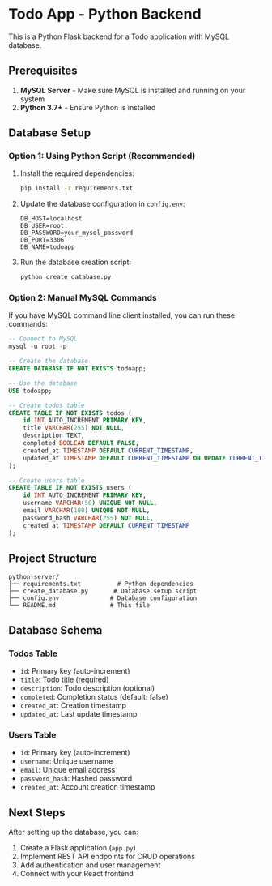 # Todo App - Python Backend

This is a Python Flask backend for a Todo application with MySQL database.

## Prerequisites

1. **MySQL Server** - Make sure MySQL is installed and running on your system
2. **Python 3.7+** - Ensure Python is installed

## Database Setup

### Option 1: Using Python Script (Recommended)

1. Install the required dependencies:
   ```bash
   pip install -r requirements.txt
   ```

2. Update the database configuration in `config.env`:
   ```
   DB_HOST=localhost
   DB_USER=root
   DB_PASSWORD=your_mysql_password
   DB_PORT=3306
   DB_NAME=todoapp
   ```

3. Run the database creation script:
   ```bash
   python create_database.py
   ```

### Option 2: Manual MySQL Commands

If you have MySQL command line client installed, you can run these commands:

```sql
-- Connect to MySQL
mysql -u root -p

-- Create the database
CREATE DATABASE IF NOT EXISTS todoapp;

-- Use the database
USE todoapp;

-- Create todos table
CREATE TABLE IF NOT EXISTS todos (
    id INT AUTO_INCREMENT PRIMARY KEY,
    title VARCHAR(255) NOT NULL,
    description TEXT,
    completed BOOLEAN DEFAULT FALSE,
    created_at TIMESTAMP DEFAULT CURRENT_TIMESTAMP,
    updated_at TIMESTAMP DEFAULT CURRENT_TIMESTAMP ON UPDATE CURRENT_TIMESTAMP
);

-- Create users table
CREATE TABLE IF NOT EXISTS users (
    id INT AUTO_INCREMENT PRIMARY KEY,
    username VARCHAR(50) UNIQUE NOT NULL,
    email VARCHAR(100) UNIQUE NOT NULL,
    password_hash VARCHAR(255) NOT NULL,
    created_at TIMESTAMP DEFAULT CURRENT_TIMESTAMP
);
```

## Project Structure

```
python-server/
├── requirements.txt          # Python dependencies
├── create_database.py       # Database setup script
├── config.env              # Database configuration
└── README.md               # This file
```

## Database Schema

### Todos Table
- `id`: Primary key (auto-increment)
- `title`: Todo title (required)
- `description`: Todo description (optional)
- `completed`: Completion status (default: false)
- `created_at`: Creation timestamp
- `updated_at`: Last update timestamp

### Users Table
- `id`: Primary key (auto-increment)
- `username`: Unique username
- `email`: Unique email address
- `password_hash`: Hashed password
- `created_at`: Account creation timestamp

## Next Steps

After setting up the database, you can:
1. Create a Flask application (`app.py`)
2. Implement REST API endpoints for CRUD operations
3. Add authentication and user management
4. Connect with your React frontend 